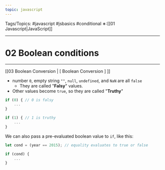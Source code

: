 ```yaml
---
topic: javascript
---
```

Tags/Topics: #javascript #jsbasics #conditional
∗:[[01 Javascript|JavaScript]]  

---
# 02 Boolean conditions

--- 
[[03 Boolean Conversion | [ Boolean Conversion ] ]]

- number `0`, empty string `""`, `null`, `undefined`, and `NaN` are all `false`
	- They are called "__Falsy__" values.
- Other values become `true`, so they are called "__Truthy__"

```javascript
if (0) { // 0 is falsy
	...
}
```

```javascript
if (1) { // 1 is truthy
	...
}
```

We can also pass a pre-evaluated boolean value to `if`, like this:
```javascript
let cond = (year == 2015); // equality evaluates to true or false

if (cond) {
	...
}
```




